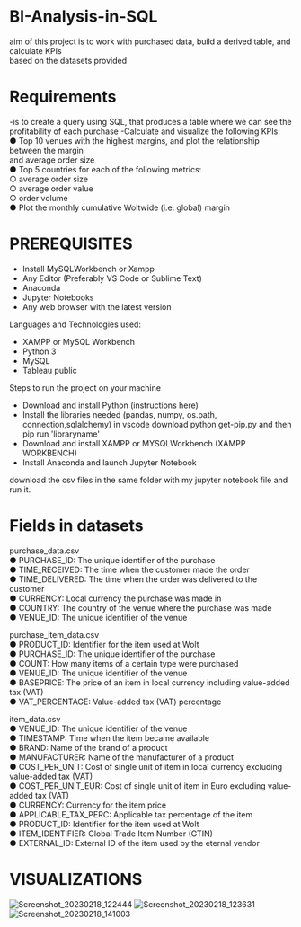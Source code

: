 # BI-Analysis-in-SQL
aim of this project is to work with purchased data, build a derived table, and calculate KPIs<br>
based on the datasets provided


# Requirements
-is to create a query using SQL, that produces a table where we can see the profitability of each
purchase
-Calculate and visualize the following KPIs:<br>
    ● Top 10 venues with the highest margins, and plot the relationship between the margin<br>
      and average order size<br>
    ● Top 5 countries for each of the following metrics:<br>
        ○ average order size<br>
        ○ average order value<br>
        ○ order volume<br>
    ● Plot the monthly cumulative Woltwide (i.e. global) margin<br>
  
# PREREQUISITES<br>
- Install MySQLWorkbench or Xampp<br>
- Any Editor (Preferably VS Code or Sublime Text)<br>
- Anaconda<br>
- Jupyter Notebooks<br>
- Any web browser with the latest version<br>

Languages and Technologies used:<br>

- XAMPP or MySQL Workbench<br>
- Python 3<br>
- MySQL<br>
- Tableau public<br>

Steps to run the project on your machine<br>

- Download and install Python (instructions here)<br>
- Install the libraries needed (pandas, numpy, os.path, connection,sqlalchemy) in vscode download python get-pip.py and then pip run 'libraryname'<br>
- Download and install XAMPP or MYSQLWorkbench (XAMPP WORKBENCH)<br>
- Install Anaconda and launch Jupyter Notebook<br>

download the csv files in the same folder with my jupyter notebook file and run it.



# Fields in datasets<br>
purchase_data.csv<br>
● PURCHASE_ID: The unique identifier of the purchase<br>
● TIME_RECEIVED: The time when the customer made the order<br>
● TIME_DELIVERED: The time when the order was delivered to the customer<br>
● CURRENCY: Local currency the purchase was made in<br>
● COUNTRY: The country of the venue where the purchase was made<br>
● VENUE_ID: The unique identifier of the venue<br>

purchase_item_data.csv<br>
● PRODUCT_ID: Identifier for the item used at Wolt<br>
● PURCHASE_ID: The unique identifier of the purchase<br>
● COUNT: How many items of a certain type were purchased<br>
● VENUE_ID: The unique identifier of the venue<br>
● BASEPRICE: The price of an item in local currency including value-added tax (VAT)<br>
● VAT_PERCENTAGE: Value-added tax (VAT) percentage<br>

item_data.csv<br>
● VENUE_ID: The unique identifier of the venue<br>
● TIMESTAMP: Time when the item became available<br>
● BRAND: Name of the brand of a product<br>
● MANUFACTURER: Name of the manufacturer of a product<br>
● COST_PER_UNIT: Cost of single unit of item in local currency excluding value-added
tax (VAT)<br>
● COST_PER_UNIT_EUR: Cost of single unit of item in Euro excluding value-added tax
(VAT)<br>
● CURRENCY: Currency for the item price<br>
● APPLICABLE_TAX_PERC: Applicable tax percentage of the item<br>
● PRODUCT_ID: Identifier for the item used at Wolt<br>
● ITEM_IDENTIFIER: Global Trade Item Number (GTIN)<br>
● EXTERNAL_ID: External ID of the item used by the eternal vendor<br>

# VISUALIZATIONS<br>


![Screenshot_20230218_122444](https://user-images.githubusercontent.com/105230372/220627888-1061d177-ac3e-45bf-bc16-493180077690.png)
![Screenshot_20230218_123631](https://user-images.githubusercontent.com/105230372/220627893-dac3332a-1c7d-47d5-852d-55b5dbdc89b6.png)
![Screenshot_20230218_141003](https://user-images.githubusercontent.com/105230372/220627898-9079afe1-647a-4a0f-92dd-8b0fcff0e704.png)
